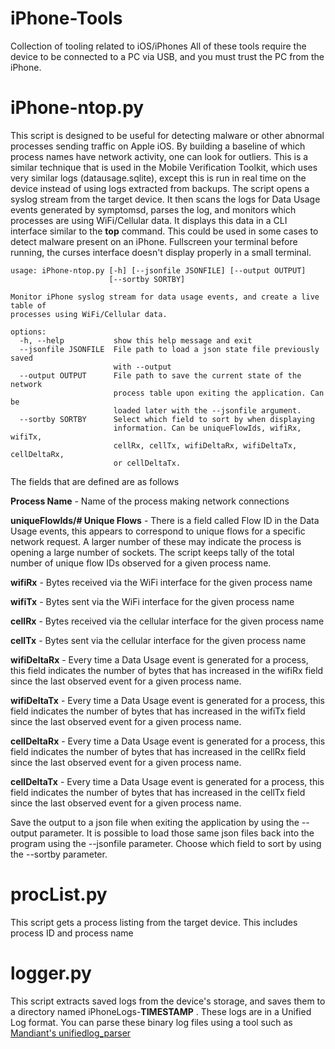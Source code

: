 # iPhone-Tools
Collection of tooling related to iOS/iPhones
All of these tools require the device to be connected to a PC via USB, and you must trust the PC from the iPhone.

# iPhone-ntop.py

This script is designed to be useful for detecting malware or other abnormal processes sending traffic on Apple iOS. By building a baseline of which process names have network activity, one can look for outliers. This is a similar technique that is used in the Mobile Verification Toolkit, which uses very similar logs (datausage.sqlite), except this is run in real time on the device instead of using logs extracted from backups. The script opens a syslog stream from the target device. It then scans the logs for Data Usage events generated by symptomsd, parses the log, and monitors which processes are using WiFi/Cellular data. It displays this data in a CLI interface similar to the **top** command. This could be used in some cases to detect malware present on an iPhone. Fullscreen your terminal before running, the curses interface doesn't display properly in a small terminal.
```
usage: iPhone-ntop.py [-h] [--jsonfile JSONFILE] [--output OUTPUT]
                      [--sortby SORTBY]

Monitor iPhone syslog stream for data usage events, and create a live table of
processes using WiFi/Cellular data.

options:
  -h, --help           show this help message and exit
  --jsonfile JSONFILE  File path to load a json state file previously saved
                       with --output
  --output OUTPUT      File path to save the current state of the network
                       process table upon exiting the application. Can be
                       loaded later with the --jsonfile argument.
  --sortby SORTBY      Select which field to sort by when displaying
                       information. Can be uniqueFlowIds, wifiRx, wifiTx,
                       cellRx, cellTx, wifiDeltaRx, wifiDeltaTx, cellDeltaRx,
                       or cellDeltaTx.
```

The fields that are defined are as follows


**Process Name** - Name of the process making network connections

**uniqueFlowIds/# Unique Flows** - There is a field called Flow ID in the Data Usage events, this appears to correspond to unique flows for a specific network request. A larger number of these may indicate the process is opening a large  number of sockets. The script keeps tally of the total number of unique flow IDs observed for a given process name.

**wifiRx** - Bytes received via the WiFi interface for the given process name

**wifiTx** - Bytes sent via the WiFi interface for the given process name

**cellRx** - Bytes received via the cellular interface for the given process name

**cellTx** - Bytes sent via the cellular interface for the given process name

**wifiDeltaRx** - Every time a Data Usage event is generated for a process, this field indicates the number of bytes that has increased in the wifiRx field since the last observed event for a given process name.

**wifiDeltaTx** - Every time a Data Usage event is generated for a process, this field indicates the number of bytes that has increased in the wifiTx field since the last observed event for a given process name.

**cellDeltaRx** - Every time a Data Usage event is generated for a process, this field indicates the number of bytes that has increased in the cellRx field since the last observed event for a given process name.

**cellDeltaTx** - Every time a Data Usage event is generated for a process, this field indicates the number of bytes that has increased in the cellTx field since the last observed event for a given process name.

Save the output to a json file when exiting the application by using the --output parameter. It is possible to load those same json files back into the program using the --jsonfile parameter. Choose which field to sort by using the --sortby parameter.






# procList.py

This script gets a process listing from the target device. This includes process ID and process name


# logger.py

This script extracts saved logs from the device's storage, and saves them to a directory named iPhoneLogs-**TIMESTAMP** . These logs are in a Unified Log format. You can parse these binary log files using a tool such as [Mandiant's unifiedlog_parser](https://github.com/mandiant/macos-UnifiedLogs)
